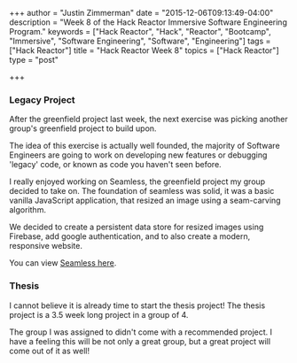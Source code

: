 +++
author = "Justin Zimmerman"
date = "2015-12-06T09:13:49-04:00"
description = "Week 8 of the Hack Reactor Immersive Software Engineering Program."
keywords = ["Hack Reactor", "Hack", "Reactor", "Bootcamp", "Immersive", "Software Engineering", "Software", "Engineering"]
tags = ["Hack Reactor"]
title = "Hack Reactor Week 8"
topics = ["Hack Reactor"]
type = "post"

+++

### Legacy Project

After the greenfield project last week, the next exercise was picking another group's greenfield project to build upon.

The idea of this exercise is actually well founded, the majority of Software Engineers are going to work on developing new features or debugging 'legacy' code, or known as code you haven't seen before.

I really enjoyed working on Seamless, the greenfield project my group decided to take on. The foundation of seamless was solid, it was a basic vanilla JavaScript application, that resized an image using a seam-carving algorithm.

We decided to create a persistent data store for resized images using Firebase, add google authentication, and to also create a modern, responsive website.

You can view [Seamless here](http://hrr9-seamless.herokuapp.com).

### Thesis

I cannot believe it is already time to start the thesis project! The thesis project is a 3.5 week long project in a group of 4.

The group I was assigned to didn't come with a recommended project. I have a feeling this will be not only a great group, but a great project will come out of it as well!

